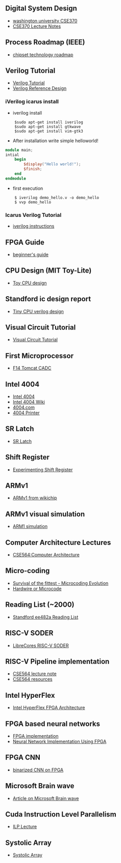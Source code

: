## Digital System Design
 - [washington university CSE370](https://courses.cs.washington.edu/courses/cse370/09au/)
 - [CSE370 Lecture Notes](https://courses.cs.washington.edu/courses/cse370/10sp/pdfs/lectures/)

## Process Roadmap (IEEE)
 - [chipset technology roadmap](https://irds.ieee.org/images/files/pdf/2017/2017IRDS_MM.pdf)

## Verilog Tutorial 
 - [Verilog Tutorial](https://ece.umd.edu/courses/enee359a/verilog_tutorial.pdf)
 - [Verilog Reference Design](http://referencedesigner.com/tutorials/verilog/verilog_01.php)

### iVerilog icarus install

- iverilog install 
```
	$sudo apt-get install iverilog
	$sudo apt-get install gtkwave
	$sudo apt-get install vim-gtk3
```

- After installation write simple helloworld!
```verilog
module main;
intial 
	begin 
		$display("Hello world!");
		$finish;
	end
endmodule
```

- first execution
```
	$ iverilog demo_hello.v -o demo_hello
    $ vvp demo_hello
```

### Icarus Verilog Tutorial 
- [iverilog instructions](http://www.swarthmore.edu/NatSci/mzucker1/e15/iverilog-instructions.html)


## FPGA Guide 
 - [beginner's guide](https://numato.com/kb/learning-fpga-verilog-beginners-guide-part-1-introduction/?utm_expid=.7ZBm96RhTSyo2rg6tZl_vQ.0&utm_referrer=)

## CPU Design (MIT Toy-Lite)
 - [Toy CPU design](http://www.cs.princeton.edu/courses/archive/fall09/cos126/lectures/22CPU-2x2.pdf)

## Standford ic design report
 - [Tiny CPU verilog design](https://stanford.edu/~sebell/oc_projects/ic_design_finalreport.pdf)

## Visual Circuit Tutorial
 - [Visual Circuit Tutorial](http://wiki.nesdev.com/w/index.php/Visual_circuit_tutorial)

## First Microprocessor
 - [F14 Tomcat CADC](https://web.archive.org/web/20110530130753/http://www.microcomputerhistory.com/)

## Intel 4004 
 - [Intel 4004](https://en.wikipedia.org/wiki/Intel_4004)
 - [Intel 4004 Wiki](https://femiwiki.com/w/인텔_4004)
 - [4004.com](http://www.4004.com/2015-news.html)
 - [4004 Printer](http://www.4004.com/busicom-replica.html)

## SR Latch 
 - [SR Latch](http://www.pyroelectro.com/edu/digital/sr_latch/)

## Shift Register
 - [Experimenting Shift Register](https://www.youtube.com/watch?v=Fc1FF7dVyaU)

## ARMv1 
 - [ARMv1 from wikichip](https://en.wikichip.org/wiki/acorn/microarchitectures/arm1)

## ARMv1 visual simulation
 - [ARM1 simulation](http://www.visual6502.org/)

## Computer Architecture Lectures
 - [CSE564:Computer Architecture](https://passlab.github.io/CSE564/)


## Micro-coding
 - [Survival of the fittest - Microcoding Evolution](https://passlab.github.io/CSE564/resources/MicrocodeIntro_Matloff_Franklin04.pdf)
 - [Hardwire or Microcode](https://passlab.github.io/CSE564/resources/MicrocodeVSHardwire_Koopman87.pdf)

## Reading List (~2000)
 - [Standford ee482a Reading List](http://cva.stanford.edu/classes/ee482a/readlist_v1.htm)

## RISC-V SODER
 - [LibreCores RISC-V SODER](https://www.librecores.org/codelec/riscv-sodor)


## RISC-V Pipeline implementation
 - [CSE564 lecture note](https://passlab.github.io/CSE564/notes/lecture09_RISCV_Impl_pipeline.pdf)
 - [CSE564 resources](https://passlab.github.io/CSE564/resources/)


## Intel HyperFlex 
 - [Intel HyperFlex FPGA Architecture](https://www.intel.com/content/dam/www/programmable/us/en/pdfs/literature/wp/wp-01231-understanding-how-hyperflex-architecture-enables-high-performance-systems.pdf)


## FPGA based neural networks
 - [FPGA implementation](http://lab.fs.uni-lj.si/lasin/wp/IMIT_files/neural/doc/Omondi2006.pdf)
 - [Neural Network Implementation Using FPGA](https://waset.org/publications/15106/neural-network-implementation-using-fpga-issues-and-application)

## FPGA CNN
 - [binarized CNN on FPGA](https://www.slideshare.net/ssuser06e0c5/binarized-cnn-on-fpga)

## Microsoft Brain wave
 - [Article on Microsoft Brain wave](https://www.top500.org/news/microsoft-launches-fpga-powered-machine-learning-for-azure-customers/)

## Cuda Instruction Level Parallelism
 - [ILP Lecture](https://www.nvidia.com/content/cudazone/cudau/courses/ucdavis/lectures/ilp1.pdf)


## Systolic Array 
 - [Systolic Array](http://ashanpeiris.blogspot.com/2015/08/digital-design-of-systolic-array.html)

